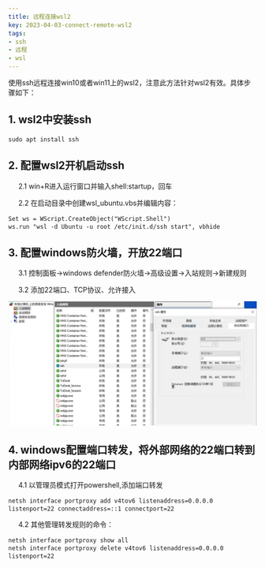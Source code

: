 ```yaml
---
title: 远程连接wsl2
key: 2023-04-03-connect-remote-wsl2
tags: 
- ssh
- 远程
- wsl
---
```


使用ssh远程连接win10或者win11上的wsl2，注意此方法针对wsl2有效。具体步骤如下：

<!--more-->

## 1. wsl2中安装ssh

```shell
sudo apt install ssh
```

## 2. 配置wsl2开机启动ssh

$\quad$ 2.1 win+R进入运行窗口并输入shell:startup，回车

$\quad$ 2.2 在启动目录中创建wsl_ubuntu.vbs并编辑内容：

```
Set ws = WScript.CreateObject("WScript.Shell")        
ws.run "wsl -d Ubuntu -u root /etc/init.d/ssh start", vbhide
```

## 3. 配置windows防火墙，开放22端口

$\quad$ 3.1	控制面板->windows defender防火墙->高级设置->入站规则->新建规则

$\quad$ 3.2	添加22端口、TCP协议、允许接入

![Image](https://raw.githubusercontent.com/hector0536/hector0536.github.io/main/assets/images/connect-remote-wsl2.png)

##  4.	windows配置端口转发，将外部网络的22端口转到内部网络ipv6的22端口

$\quad$ 4.1	以管理员模式打开powershell,添加端口转发

```
netsh interface portproxy add v4tov6 listenaddress=0.0.0.0 listenport=22 connectaddress=::1 connectport=22
```

$\quad$ 4.2 其他管理转发规则的命令：

```
netsh interface portproxy show all
netsh interface portproxy delete v4tov6 listenaddress=0.0.0.0 listenport=22
```
